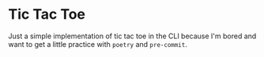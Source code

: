 # Tic Tac Toe
Just a simple implementation of tic tac toe in the CLI because I'm bored and want to get a little practice with `poetry` and `pre-commit`.
